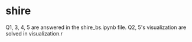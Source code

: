 # shire
Q1, 3, 4, 5 are answered in the shire_bs.ipynb file.
Q2, 5's visualization are solved in visualization.r